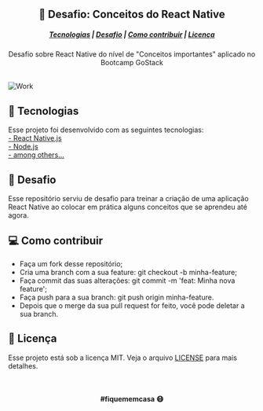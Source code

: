 ## <div align="center">:rocket: Desafio: Conceitos do React Native </div>

##### <div align="center"> [Tecnologias](#Tecnologias)   |   [Desafio](#Desafio)   |   [Como contribuir](#Desafio)   |   [Licença](#Licença)    </div>

<div align="center"> Desafio sobre React Native do nível de "Conceitos importantes" aplicado no Bootcamp GoStack  </div>

<br>

![Work](https://images.unsplash.com/photo-1588617312537-5df90cc4acd6?ixlib=rb-1.2.1&ixid=eyJhcHBfaWQiOjEyMDd9&auto=format&fit=crop&w=1350&q=80)

## :satellite: Tecnologias 
Esse projeto foi desenvolvido com as seguintes tecnologias: <br>
[- React Native.js](#) <br>
[- Node.js](https://nodejs.org/en/) <br>
[- among others...](#) 

## :tophat: Desafio
Esse repositório serviu de desafio para treinar a criação de uma aplicação React Native
ao colocar em prática alguns conceitos que se aprendeu até agora.

## :computer: Como contribuir
- Faça um fork desse repositório;
- Cria uma branch com a sua feature: git checkout -b minha-feature;
- Faça commit das suas alterações: git commit -m 'feat: Minha nova feature';
- Faça push para a sua branch: git push origin minha-feature.
- Depois que o merge da sua pull request for feito, você pode deletar a sua branch.



## :file_folder: Licença
Esse projeto está sob a licença MIT. Veja o arquivo [LICENSE](LICENSE.md) para mais detalhes.

<br>

#### <div align="center">#fiquememcasa :mask: </div>
